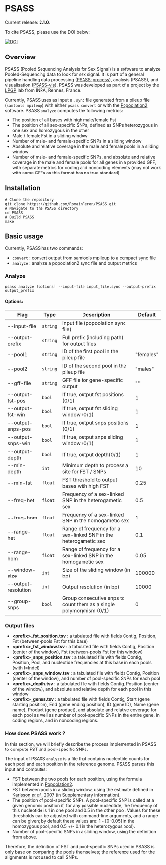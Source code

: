 # PSASS

Current release: **2.1.0**.

To cite PSASS, please use the DOI below:

[![DOI](https://zenodo.org/badge/111808510.svg)](https://zenodo.org/badge/latestdoi/111808510)

## Overview

PSASS (Pooled Sequencing Analysis for Sex Signal) is a software to analyze Pooled-Sequencing data to look for sex signal. It is part of a general pipeline handling data processing ([PSASS-process](https://github.com/RomainFeron/PSASS-process)), analysis (PSASS), and visualisation ([PSASS-vis](https://github.com/RomainFeron/PSASS-vis)). PSASS was developed as part of a project by the [LPGP](https://www6.rennes.inra.fr/lpgp/) lab from INRA, Rennes, France.

Currently, PSASS uses as input a `.sync` file generated from a pileup file (`samtools mpileup`) with either `psass convert` or with the [Popoolation2](https://sourceforge.net/projects/popoolation2/) software. PSASS `analyze` computes the following metrics:

- The position of all bases with high male/female Fst
- The position of all sex-specific SNPs, defined as SNPs heterozygous in one sex and homozygous in the other
- Male / female Fst in a sliding window
- Number of male- and female-specific SNPs in a sliding window
- Absolute and relative coverage in the male and female pools in a sliding window
- Number of male- and female-specific SNPs, and absolute and relative coverage in the male and female pools for all genes in a provided GFF, with separate metrics for coding and noncoding elements (may not work with some GFFs as this format has no true standard)

## Installation

```
# Clone the repository
git clone https://github.com/RomainFeron/PSASS.git
# Navigate to the PSASS directory
cd PSASS
# Build PSASS
make
```

## Basic usage

Currently, PSASS has two commands:

- `convert` : convert output from samtools mpileup to a compact sync file
- `analyze` : analyze a popoolation2 sync file and output metrics

### Analyze

```
psass analyze [options] --input-file input_file.sync --output-prefix output_prefix
```

#### Options:

Flag | Type | Description | Default |
-----|------|-------------|---------|
--input-file         |  `string`  |  Input file (popoolation sync file)                                   |           |
--output-prefix      |  `string`  |  Full prefix (including path) for output files                        |           |
--pool1              |  `string`  |  ID of the first pool in the pileup file                              | "females" |
--pool2              |  `string`  |  ID of the second pool in the pileup file                             | "males"   |
--gff-file           |  `string`  |  GFF file for gene-specific output                                    | ""        |
--output-fst-pos     |  `bool`    |  If true, output fst positions (0/1)                                  | 1         |
--output-fst-win     |  `bool`    |  If true, output fst sliding window (0/1)                             | 1         |
--output-snps-pos    |  `bool`    |  If true, output snps positions (0/1)                                 | 1         |
--output-snps-win    |  `bool`    |  If true, output snps sliding window (0/1)                            | 1         |
--output-depth       |  `bool`    |  If true, output depth(0/1)                                           | 1         |
--min-depth          |  `int`     |  Minimum depth to process a site for FST / SNPs                       | 10        |
--min-fst            |  `float`   |  FST threshold to output bases with high FST                          | 0.25      |
--freq-het           |  `float`   |  Frequency of a sex-linked SNP in the heterogametic sex               | 0.5       |
--freq-hom           |  `float`   |  Frequency of a sex-linked SNP in the homogametic sex                 | 1         |
--range-het          |  `float`   |  Range of frequency for a sex-linked SNP in the heterogametic sex     | 0.1       |
--range-hom          |  `float`   |  Range of frequency for a sex-linked SNP in the homogametic sex       | 0.05      |
--window-size        |  `int`     |  Size of the sliding window (in bp)                                   | 100000    |
--output-resolution  |  `int`     |  Output resolution (in bp)                                            | 10000     |
--group-snps         |  `bool`    |  Group consecutive snps to count them as a single polymorphism (0/1)  | 0         |


### Output files

- **<prefix\>_fst_position.tsv** : a tabulated file with fields Contig, Position, Fst (between-pools Fst for this base)
- **<prefix\>_fst_window.tsv** : a tabulated file with fields Contig, Position (center of the window), Fst (between-pools Fst for this window)
- **<prefix\>_snps_position.tsv** : a tabulated file with fields Contig, Position, Pool, and nucleotide frequencies at this base in each pools (with I=Indel)
- **<prefix\>_snps_window.tsv** : a tabulated file with fields Contig, Position (center of the window), and number of pool-specific SNPs for each pool
- **<prefix\>_depth.tsv** : a tabulated file with fields Contig, Position (center of the window), and absolute and relative depth for each pool in this window
- **<prefix\>_genes.tsv** : a tabulated file with fields Contig, Start (gene starting position), End (gene ending position), ID (gene ID), Name (gene name), Product (gene product), and absolute and relative coverage for each pool as well as number of pool-specific SNPs in the entire gene, in coding regions, and in noncoding regions.


### How does PSASS work ?

In this section, we will briefly describe the process implemented in PSASS to compute FST and pool-specific SNPs.

The input of PSASS `analyze` is a file that contains nucleotide counts for each pool and each position in the reference genome. PSASS parses this input and computes:

* FST between the two pools for each position, using the formula implemented in [Popoolation2](https://academic.oup.com/bioinformatics/article/27/24/3435/306737).
* FST between pools in a sliding window, using the estimate defined in [Karlsson *et al.*, 2007](https://www.nature.com/articles/ng.2007.10) (in Supplementary information).
* The position of pool-specific SNPs. A pool-specific SNP is called at a given genomic position if, for any possible nucleotide, the frequency of this nucleotide is 1 in one pool and 0.5 in the other pool. Values for these thresholds can be adjusted with command-line arguments, and a range can be given; by default these values are: 1 - [0-0.05] in the homozygous pool, and 0.5 +/- 0.1 in the heterozygous pool).
* Number of pool-specific SNPs in a sliding window, using the definition from above.

Therefore, the definition of FST and pool-specific SNPs used in PSASS is only base on comparing the pools themselves; the reference used for the alignments is not used to call SNPs.
